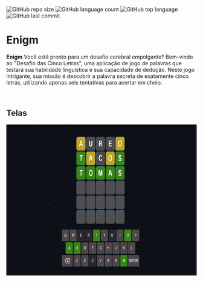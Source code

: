 ![GitHub repo size](https://img.shields.io/github/repo-size/LucasHARosa/Enigm)
![GitHub language count](https://img.shields.io/github/languages/count/LucasHARosa/Enigm)
![GitHub top language](https://img.shields.io/github/languages/top/LucasHARosa/Enigm)
![GitHub last commit](https://img.shields.io/github/last-commit/LucasHARosa/Enigm)

# Enigm

<strong>Enigm</strong> Você está pronto para um desafio cerebral empolgante? Bem-vindo ao "Desafio das Cinco Letras", uma aplicação de jogo de palavras que testará sua habilidade linguística e sua capacidade de dedução. Neste jogo intrigante, sua missão é descobrir a palavra secreta de exatamente cinco letras, utilizando apenas seis tentativas para acertar em cheio.

<p align="center">
    <img height="400" src="./imagens/gifenigm.gif" alt="">
</p>


## Telas
<p align="center">
    <img height="400" src="./imagens/Enigm.png" alt="">
</p>

